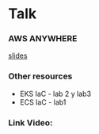 # Talk

### AWS ANYWHERE

[slides](https://notas.laotra.red/12crQW68TBGwcAbC-LGiiw?view)

### Other resources

- EKS IaC - lab 2 y lab3
- ECS IaC - lab1

### Link Video:
